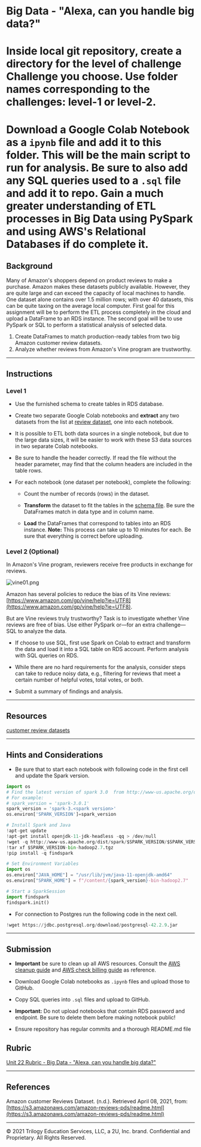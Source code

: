 # Big Data - "Alexa, can you handle big data?"

### 

# Inside local git repository, create a directory for the level of challenge Challenge you choose. Use folder names corresponding to the challenges: **level-1** or  **level-2**.

# Download a Google Colab Notebook as a `ipynb` file and add it to this folder. This will be the main script to run for analysis. Be sure to also add any SQL queries used to a `.sql` file and add it to repo. Gain a much greater understanding of ETL processes in Big Data using PySpark and using AWS's Relational Databases if do complete it.

## Background

 Many of Amazon's shoppers depend on product reviews to make a purchase. Amazon makes these datasets publicly available. However, they are quite large and can exceed the capacity of local machines to handle. One dataset alone contains over 1.5 million rows; with over 40 datasets, this can be quite taxing on the average local computer. First goal for this assignment will be to perform the ETL process completely in the cloud and upload a DataFrame to an RDS instance. The second goal will be to use PySpark or SQL to perform a statistical analysis of selected data.

1. Create DataFrames to match production-ready tables from two big Amazon customer review datasets.
2. Analyze whether reviews from Amazon's Vine program are trustworthy.

- - -

## Instructions

### Level 1

* Use the furnished schema to create tables in RDS database.

* Create two separate Google Colab notebooks and **extract** any two datasets from the list at [review dataset](https://s3.amazonaws.com/amazon-reviews-pds/tsv/index.txt), one into each notebook.

* It is possible to ETL both data sources in a single notebook, but due to the large data sizes, it will be easier to work with these S3 data sources in two separate Colab notebooks.

* Be sure to handle the header correctly. If read the file without the header parameter, may find that the column headers are included in the table rows.

* For each notebook (one dataset per notebook), complete the following:

  * Count the number of records (rows) in the dataset.

  * **Transform** the dataset to fit the tables in the [schema file](../Resources/schema.sql). Be sure the DataFrames match in data type and in column name.

  * **Load** the DataFrames that correspond to tables into an RDS instance. **Note:** This process can take up to 10 minutes for each. Be sure that everything is correct before uploading.

### Level 2 (Optional)

In Amazon's Vine program, reviewers receive free products in exchange for reviews.

  ![vine01.png](../Images/vine01.png)

Amazon has several policies to reduce the bias of its Vine reviews: [https://www.amazon.com/gp/vine/help?ie=UTF8](https://www.amazon.com/gp/vine/help?ie=UTF8).

But are Vine reviews truly trustworthy? Task is to investigate whether Vine reviews are free of bias. Use either PySpark or—for an extra challenge—SQL to analyze the data.

* If choose to use SQL, first use Spark on Colab to extract and transform the data and load it into a SQL table on RDS account. Perform analysis with SQL queries on RDS.

* While there are no hard requirements for the analysis, consider steps can take to reduce noisy data, e.g., filtering for reviews that meet a certain number of helpful votes, total votes, or both.

* Submit a summary of findings and analysis.

- - -

## Resources

[customer review datasets](https://s3.amazonaws.com/amazon-reviews-pds/tsv/index.txt)

- - -

## Hints and Considerations

* Be sure that to start each notebook with following code in the first cell and update the Spark version.

```python
import os
# Find the latest version of spark 3.0  from http://www-us.apache.org/dist/spark/ and enter as the spark version
# For example:
# spark_version = 'spark-3.0.1'
spark_version = 'spark-3.<spark version>'
os.environ['SPARK_VERSION']=spark_version

# Install Spark and Java
!apt-get update
!apt-get install openjdk-11-jdk-headless -qq > /dev/null
!wget -q http://www-us.apache.org/dist/spark/$SPARK_VERSION/$SPARK_VERSION-bin-hadoop2.7.tgz
!tar xf $SPARK_VERSION-bin-hadoop2.7.tgz
!pip install -q findspark

# Set Environment Variables
import os
os.environ["JAVA_HOME"] = "/usr/lib/jvm/java-11-openjdk-amd64"
os.environ["SPARK_HOME"] = f"/content/{spark_version}-bin-hadoop2.7"

# Start a SparkSession
import findspark
findspark.init()
```

* For connection to Postgres run the following code in the next cell.

```python
!wget https://jdbc.postgresql.org/download/postgresql-42.2.9.jar
```

- - -

## Submission

* **Important** be sure to clean up all AWS resources. Consult the [AWS cleanup guide](../Resources/AWS_cleanup.pdf) and [AWS check billing guide](../Resources/AWS_check_billing.pdf) as reference.

* Download Google Colab notebooks as `.ipynb` files and upload those to GitHub.

* Copy SQL queries into `.sql` files and upload to GitHub.

* **Important:** Do not upload notebooks that contain RDS password and endpoint. Be sure to delete them before making notebook public!

* Ensure repository has regular commits and a thorough README.md file

## Rubric

[Unit 22 Rubric - Big Data - "Alexa, can you handle big data?"](https://docs.google.com/document/d/1H-TBgBUz1jVGG1zvo046GraApmbepVZgYionh-4mNas/edit?usp=sharing)

- - -

## References

Amazon customer Reviews Dataset. (n.d.). Retrieved April 08, 2021, from: [https://s3.amazonaws.com/amazon-reviews-pds/readme.html](https://s3.amazonaws.com/amazon-reviews-pds/readme.html)

- - -

© 2021 Trilogy Education Services, LLC, a 2U, Inc. brand. Confidential and Proprietary. All Rights Reserved.
